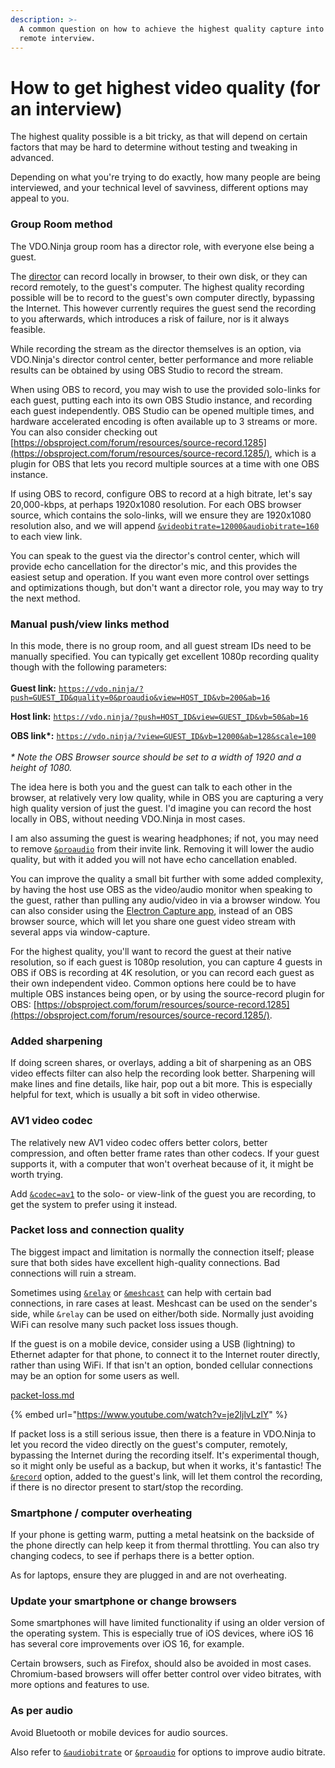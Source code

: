 ```yaml
---
description: >-
  A common question on how to achieve the highest quality capture into OBS for a
  remote interview.
---
```


# How to get highest video quality (for an interview)

The highest quality possible is a bit tricky, as that will depend on certain factors that may be hard to determine without testing and tweaking in advanced.

Depending on what you're trying to do exactly, how many people are being interviewed, and your technical level of savviness, different options may appeal to you.

### Group Room method

The VDO.Ninja group room has a director role, with everyone else being a guest.

The [director](../viewers-settings/director.md) can record locally in browser, to their own disk, or they can record remotely, to the guest's computer. The highest quality recording possible will be to record to the guest's own computer directly, bypassing the Internet. This however currently requires the guest send the recording to you afterwards, which introduces a risk of failure, nor is it always feasible.

While recording the stream as the director themselves is an option, via VDO.Ninja's director control center, better performance and more reliable results can be obtained by using OBS Studio to record the stream.

When using OBS to record, you may wish to use the provided solo-links for each guest, putting each into its own OBS Studio instance, and recording each guest independently. OBS Studio can be opened multiple times, and hardware accelerated encoding is often available up to 3 streams or more. You can also consider checking out [https://obsproject.com/forum/resources/source-record.1285](https://obsproject.com/forum/resources/source-record.1285/), which is a plugin for OBS that lets you record multiple sources at a time with one OBS instance.

If using OBS to record, configure OBS to record at a high bitrate, let's say 20,000-kbps, at perhaps 1920x1080 resolution. For each OBS browser source, which contains the solo-links, will we ensure they are 1920x1080 resolution also, and we will append [`&videobitrate=12000`](../advanced-settings/video-bitrate-parameters/bitrate.md)[`&audiobitrate=160`](../advanced-settings/view-parameters/audiobitrate.md) to each view link.

You can speak to the guest via the director's control center, which will provide echo cancellation for the director's mic, and this provides the easiest setup and operation. If you want even more control over settings and optimizations though, but don't want a director role, you may way to try the next method.

### Manual push/view links method

In this mode, there is no group room, and all guest stream IDs need to be manually specified. You can typically get excellent 1080p recording quality though with the following parameters:\
\
**Guest link:** [`https://vdo.ninja/?push=GUEST_ID&quality=0&proaudio&view=HOST_ID&vb=200&ab=16`](https://vdo.ninja/?push=GUEST\_ID\&quality=0\&proaudio\&view=HOST\_ID\&vb=200\&ab=16)

**Host link:** [`https://vdo.ninja/?push=HOST_ID&view=GUEST_ID&vb=50&ab=16`](https://vdo.ninja/?push=HOST\_ID\&view=GUEST\_ID\&vb=50\&ab=16)

**OBS link\*:** [`https://vdo.ninja/?view=GUEST_ID&vb=12000&ab=128&scale=100`](https://vdo.ninja/?view=GUEST\_ID\&vb=12000\&ab=128\&scale=100) \
\
_\* Note the OBS Browser source should be set to a width of 1920 and a height of 1080._

The idea here is both you and the guest can talk to each other in the browser, at relatively very low quality, while in OBS you are capturing a very high quality version of just the guest. I'd imagine you can record the host locally in OBS, without needing VDO.Ninja in most cases.

I am also assuming the guest is wearing headphones; if not, you may need to remove [`&proaudio`](../advanced-settings/audio-parameters/and-proaudio.md) from their invite link. Removing it will lower the audio quality, but with it added you will not have echo cancellation enabled.

You can improve the quality a small bit further with some added complexity, by having the host use OBS as the video/audio monitor when speaking to the guest, rather than pulling any audio/video in via a browser window. You can also consider using the [Electron Capture app](../steves-helper-apps/electron-capture.md), instead of an OBS browser source, which will let you share one guest video stream with several apps via window-capture.

For the highest quality, you'll want to record the guest at their native resolution, so if each guest is 1080p resolution, you can capture 4 guests in OBS if OBS is recording at 4K resolution, or you can record each guest as their own independent video. Common options here could be to have multiple OBS instances being open, or by using the source-record plugin for OBS: [https://obsproject.com/forum/resources/source-record.1285](https://obsproject.com/forum/resources/source-record.1285/).

### Added sharpening

If doing screen shares, or overlays, adding a bit of sharpening as an OBS video effects filter can also help the recording look better. Sharpening will make lines and fine details, like hair, pop out a bit more. This is especially helpful for text, which is usually a bit soft in video otherwise.

### AV1 video codec

The relatively new AV1 video codec offers better colors, better compression, and often better frame rates than other codecs. If your guest supports it, with a computer that won't overheat because of it, it might be worth trying.

Add [`&codec=av1`](../advanced-settings/view-parameters/codec.md#av1) to the solo- or view-link of the guest you are recording, to get the system to prefer using it instead.

### Packet loss and connection quality

The biggest impact and limitation is normally the connection itself; please sure that both sides have excellent high-quality connections. Bad connections will ruin a stream.

Sometimes using [`&relay`](../general-settings/and-relay.md) or [`&meshcast`](../newly-added-parameters/and-meshcast.md) can help with certain bad connections, in rare cases at least. Meshcast can be used on the sender's side, while `&relay` can be used on either/both side. Normally just avoiding WiFi can resolve many such packet loss issues though.&#x20;

If the guest is on a mobile device, consider using a USB (lightning) to Ethernet adapter for that phone, to connect it to the Internet router directly, rather than using WiFi. If that isn't an option, bonded cellular connections may be an option for some users as well.

[packet-loss.md](../common-errors-and-known-issues/packet-loss.md "mention")

{% embed url="https://www.youtube.com/watch?v=je2ljlvLzlY" %}

If packet loss is a still serious issue, then there is a feature in VDO.Ninja to let you record the video directly on the guest's computer, remotely, bypassing the Internet during the recording itself. It's experimental though, so it might only be useful as a backup, but when it works, it's fantastic! The [`&record`](../advanced-settings/recording-parameters/and-record.md) option, added to the guest's link, will let them control the recording, if there is no director present to start/stop the recording.

### Smartphone / computer overheating

If your phone is getting warm, putting a metal heatsink on the backside of the phone directly can help keep it from thermal throttling. You can also try changing codecs, to see if perhaps there is a better option.

As for laptops, ensure they are plugged in and are not overheating.

### Update your smartphone or change browsers

Some smartphones will have limited functionality if using an older version of the operating system. This is especially true of iOS devices, where iOS 16 has several core improvements over iOS 16, for example.

Certain browsers, such as Firefox, should also be avoided in most cases. Chromium-based browsers will offer better control over video bitrates, with more options and features to use.

### As per audio

Avoid Bluetooth or mobile devices for audio sources.

Also refer to [`&audiobitrate`](../advanced-settings/view-parameters/audiobitrate.md) or [`&proaudio`](../advanced-settings/audio-parameters/and-proaudio.md) for options to improve audio bitrate.
